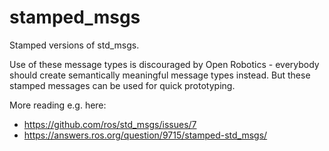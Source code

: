 # stamped_msgs

Stamped versions of std_msgs.

Use of these message types is discouraged by Open Robotics - everybody should create semantically meaningful message types instead. But these stamped messages can be used for quick prototyping.

More reading e.g. here:

- https://github.com/ros/std_msgs/issues/7
- https://answers.ros.org/question/9715/stamped-std_msgs/

